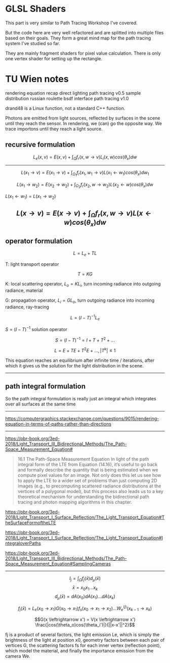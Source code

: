 # GLSL Shaders
This part is very similar to Path Tracing Workshop I've covered.

But the code here are very well refactored and are splitted into multiple files based on their goals. They form a great mind map for the path tracing system I've studied so far.

They are mainly fragment shaders for pixel value calculation. There is only one vertex shader for setting up the rectangle.

# TU Wien notes
rendering equation recap
direct lighting
path tracing v0.5
sample distribution
russian roulette
bsdf interface
path tracing v1.0

drand48 is a Linux function, not a standard C++ function. 

Photons are emitted from light sources, reflected by surfaces in the scene until they reach the sensor. In rendering, we (can) go the opposite way. We trace importons until they reach a light source.

## recursive formulation

$$L_e(x,v) = E(x,v) + \int_{\Omega} f_r(x,w \rightarrow v) L_i(x,w) cos(\theta_x) dw$$

---

$$L(x_1 \rightarrow v) = E(x_1 \rightarrow v) + \int_{\Omega_1} f_r(x_1,w_1 \rightarrow v) L(x_1 \leftarrow w_1) cos(\theta_x) dw_1$$

$$L(x_1 \rightarrow w_2) = E(x_2 \rightarrow w_2) + \int_{\Omega_2} f_r(x_2,w \rightarrow w_2) L(x_2 \leftarrow w) cos(\theta_x) dw$$

$L(x_1 \leftarrow w_1) = L(x_1 \rightarrow w_2)$

$$L(x \rightarrow v) = E(x \rightarrow v) + \int_{\Omega} f_r(x,w \rightarrow v) L(x \leftarrow w) cos(\theta_x) dw$$
---

## operator formulation

$$L = L_e + TL$$

T: light transport operator

$$T = KG$$

K: local scattering operator, $L_o = KL_i$, turn incoming radiance into outgoing radiance, material

G: propagation operator, $L_i = GL_o$, turn outgoing radiance into incoming radiance, ray-tracing

$$L = (I-T)^{-1} L_e$$

$S = (I-T)^{-1}$ solution operator

$$S = (I-T)^{-1} = I + T +T^2+...$$

$$L = E + TE+T^2E+..., |T^k|\leq 1$$

This equation reaches an equilibrium after infinite time / iterations, after which it gives us the solution for the light distribution in the scene.

---

## path integral formulation
So the path integral formulation is really just an integral which integrates over all surfaces at the same time

---

https://computergraphics.stackexchange.com/questions/9015/rendering-equation-in-terms-of-paths-rather-than-directions

---

https://pbr-book.org/3ed-2018/Light_Transport_III_Bidirectional_Methods/The_Path-Space_Measurement_Equation#

> 16.1 The Path-Space Measurement Equation
In light of the path integral form of the LTE from Equation (14.16), it’s useful to go back and formally describe the quantity that is being estimated when we compute pixel values for an image. Not only does this let us see how to apply the LTE to a wider set of problems than just computing 2D images (e.g., to precomputing scattered radiance distributions at the vertices of a polygonal model), but this process also leads us to a key theoretical mechanism for understanding the bidirectional path tracing and photon mapping algorithms in this chapter. 

https://pbr-book.org/3ed-2018/Light_Transport_I_Surface_Reflection/The_Light_Transport_Equation#TheSurfaceFormoftheLTE

https://pbr-book.org/3ed-2018/Light_Transport_I_Surface_Reflection/The_Light_Transport_Equation#IntegraloverPaths

https://pbr-book.org/3ed-2018/Light_Transport_III_Bidirectional_Methods/The_Path-Space_Measurement_Equation#SamplingCameras

---

$$I_j = \int_\Omega f_j(\bar{x}) d_\mu(\bar{x})$$
$$\bar{x} = x_0 x_1...x_k$$
$$d_\mu(\bar{x}) = dA(x_0) dA(x_1) ... dA(x_k)$$

$$f_j(\bar{x}) = L_e(x_0 \rightarrow x_1)G(x_0 \rightarrow x_1)f_s(x_0 \rightarrow x_1 \rightarrow x_2)...W_e^{(j)}(x_{k-1} \rightarrow x_k)$$

$$G(x \leftrightarrow x') = V(x \leftrightarrow x') \frac{|cos(\theta_o)cos(\theta_i')|}{||x-x'||^2}$$

fj is a product of several factors, the light emission Le, which is simply the brightness of the light at position x0, geometry factors between each pair of vertices G, the scattering factors fs for each inner vertex (reflection point), which model the material, and finally the importance emission from the camera We.

